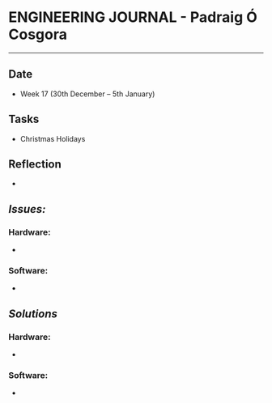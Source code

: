
# **ENGINEERING JOURNAL - Padraig Ó Cosgora**
----------------------------------------------------------------------

## **Date**
-	Week 17 (30th December – 5th January)

## **Tasks**
- Christmas Holidays

## **Reflection**
-

## **_Issues:_**

### **Hardware:**
-	

### **Software:**
-	

## **_Solutions_**

### **Hardware:**
-	


### **Software:**
-	
